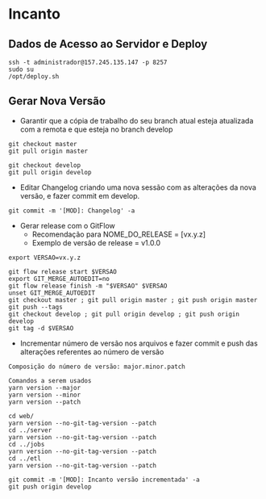 # Incanto

## Dados de Acesso ao Servidor e Deploy

```
ssh -t administrador@157.245.135.147 -p 8257
sudo su
/opt/deploy.sh
```

## Gerar Nova Versão

- Garantir que a cópia de trabalho do seu branch atual esteja atualizada com a remota e que esteja no branch develop

```
git checkout master
git pull origin master

git checkout develop
git pull origin develop
```

- Editar Changelog criando uma nova sessão com as alterações da nova versão, e fazer commit em develop.

```
git commit -m '[MOD]: Changelog' -a
```

- Gerar release com o GitFlow
  - Recomendação para NOME_DO_RELEASE = [vx.y.z]
  - Exemplo de versão de release = v1.0.0

```
export VERSAO=vx.y.z

git flow release start $VERSAO
export GIT_MERGE_AUTOEDIT=no
git flow release finish -m "$VERSAO" $VERSAO
unset GIT_MERGE_AUTOEDIT
git checkout master ; git pull origin master ; git push origin master
git push --tags
git checkout develop ; git pull origin develop ; git push origin develop
git tag -d $VERSAO
```

- Incrementar número de versão nos arquivos e fazer commit e push das alterações referentes ao número de versão

```
Composição do número de versão: major.minor.patch

Comandos a serem usados
yarn version --major
yarn version --minor
yarn version --patch
```

```
cd web/
yarn version --no-git-tag-version --patch
cd ../server
yarn version --no-git-tag-version --patch
cd ../jobs
yarn version --no-git-tag-version --patch
cd ../etl
yarn version --no-git-tag-version --patch

git commit -m '[MOD]: Incanto versão incrementada' -a
git push origin develop
```
